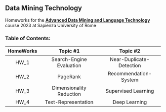 ## Data Mining Technology

Homeworks for the [**Advanced Data Mining and Language Technology**](https://corsidilaurea.uniroma1.it/it/view-course-details/2022/29942/20190322084705/c4d3fb32-4761-4b52-9e20-6c3b672f50dd/fd7b47f5-0479-41b8-821c-eeb37900a4fd/8709b9e9-a659-4a9e-968c-09687c07cf73/9ffc13b7-5ed7-4c59-9e45-345305317146?guid_cv=fd7b47f5-0479-41b8-821c-eeb37900a4fd&current_erogata=c4d3fb32-4761-4b52-9e20-6c3b672f50dd) course 2023 at Sapienza University of Rome

### Table of Contents:

| HomeWorks | Topic #1 | Topic #2 |
| :---:     | :---:    | :---:    |
| HW_1 | Search-Engine Evaluation | Near-Duplicate-Detection |
| HW_2 | PageRank | Recommendation-System |
| HW_3 | Dimensionality Reduction | Supervised Learning |
| HW_4 | Text-Representation | Deep Learning |
